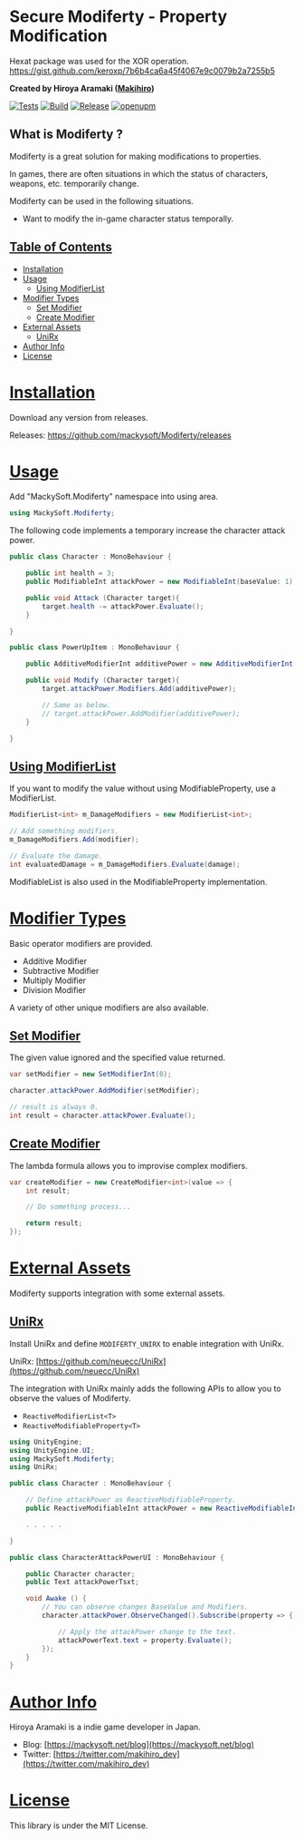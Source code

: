 ﻿# Secure Modiferty - Property Modification
 
 Hexat package was used for the XOR operation.
 https://gist.github.com/keroxp/7b6b4ca6a45f4067e9c0079b2a7255b5

**Created by Hiroya Aramaki ([Makihiro](https://twitter.com/makihiro_dev))**

[![Tests](https://github.com/mackysoft/Modiferty/actions/workflows/tests.yaml/badge.svg)](https://github.com/mackysoft/Modiferty/actions/workflows/tests.yaml)
[![Build](https://github.com/mackysoft/Modiferty/actions/workflows/build.yaml/badge.svg)](https://github.com/mackysoft/Modiferty/actions/workflows/build.yaml)
[![Release](https://img.shields.io/github/v/release/mackysoft/Modiferty)](https://github.com/mackysoft/Modiferty/releases)
[![openupm](https://img.shields.io/npm/v/com.mackysoft.modiferty?label=openupm&registry_uri=https://package.openupm.com)](https://openupm.com/packages/com.mackysoft.modiferty/)

## What is Modiferty ?

Modiferty is a great solution for making modifications to properties.

In games, there are often situations in which the status of characters, weapons, etc. temporarily change.

Modiferty can be used in the following situations.

- Want to modify the in-game character status temporally.

## <a id="index" href="#index"> Table of Contents </a>

- [Installation](#installation)
- [Usage](#usage)
  - [Using ModifierList](#using-modifierlist)
- [Modifier Types](#modifier-types)
	- [Set Modifier](#set-modifier)
	- [Create Modifier](#create-modifier)
- [External Assets](#external-assets)
  - [UniRx](#unirx)
- [Author Info](#author-info)
- [License](#license)

# <a id="installation" href="#installation"> Installation </a>

Download any version from releases.

Releases: https://github.com/mackysoft/Modiferty/releases

# <a id="usage" href="#requirements"> Usage </a>

Add "MackySoft.Modiferty" namespace into using area.

```cs
using MackySoft.Modiferty;
```

The following code implements a temporary increase the character attack power.

```cs
public class Character : MonoBehaviour {

	public int health = 3;
	public ModifiableInt attackPower = new ModifiableInt(baseValue: 1);

	public void Attack (Character target){
		target.health -= attackPower.Evaluate();
	}

}

public class PowerUpItem : MonoBehaviour {

	public AdditiveModifierInt additivePower = new AdditiveModifierInt(1);

	public void Modify (Character target){
		target.attackPower.Modifiers.Add(additivePower);

		// Same as below.
		// target.attackPower.AddModifier(additivePower);
	}

}
```

## <a id="using-modifierlist" href="#using-modifierlist"> Using ModifierList </a>

If you want to modify the value without using ModifiableProperty, use a ModifierList.

```cs
ModifierList<int> m_DamageModifiers = new ModifierList<int>;

// Add something modifiers.
m_DamageModifiers.Add(modifier);

// Evaluate the damage.
int evaluatedDamage = m_DamageModifiers.Evaluate(damage);
```

ModifiableList is also used in the ModifiableProperty implementation.


# <a id="modifier-types" href="#modifier-types"> Modifier Types </a>

Basic operator modifiers are provided.

- Additive Modifier
- Subtractive Modifier
- Multiply Modifier
- Division Modifier

A variety of other unique modifiers are also available.

## <a id="set-modifier" href="#set-modifier"> Set Modifier </a>

The given value ignored and the specified value returned.

```cs
var setModifier = new SetModifierInt(0);

character.attackPower.AddModifier(setModifier);

// result is always 0.
int result = character.attackPower.Evaluate();
```

## <a id="create-modifier" href="#create-modifier"> Create Modifier </a>

The lambda formula allows you to improvise complex modifiers.

```cs
var createModifier = new CreateModifier<int>(value => {
	int result;

	// Do something process...

	return result;
});
```

# <a id="external-assets" href="#external-assets"> External Assets </a>

Modiferty supports integration with some external assets.

## <a id="unirx" href="#unirx"> UniRx </a>

Install UniRx and define `MODIFERTY_UNIRX` to enable integration with UniRx.

UniRx: [https://github.com/neuecc/UniRx](https://github.com/neuecc/UniRx)

The integration with UniRx mainly adds the following APIs to allow you to observe the values of Modiferty.

- `ReactiveModifierList<T>`
- `ReactiveModifiableProperty<T>`

```cs
using UnityEngine;
using UnityEngine.UI;
using MackySoft.Modiferty;
using UniRx;

public class Character : MonoBehaviour {

	// Define attackPower as ReactiveModifiableProperty.
	public ReactiveModifiableInt attackPower = new ReactiveModifiableInt(baseValue: 1);

	. . . . .

}

public class CharacterAttackPowerUI : MonoBehaviour {

	public Character character;
	public Text attackPowerTsxt;

	void Awake () {
		// You can observe changes BaseValue and Modifiers.
		character.attackPower.ObserveChanged().Subscribe(property => {

			// Apply the attackPower change to the text.
			attackPowerText.text = property.Evaluate();
		});
	}
}
```


# <a id="author-info" href="#author-info"> Author Info </a>

Hiroya Aramaki is a indie game developer in Japan.

- Blog: [https://mackysoft.net/blog](https://mackysoft.net/blog)
- Twitter: [https://twitter.com/makihiro_dev](https://twitter.com/makihiro_dev)

# <a id="license" href="#license"> License </a>

This library is under the MIT License.
